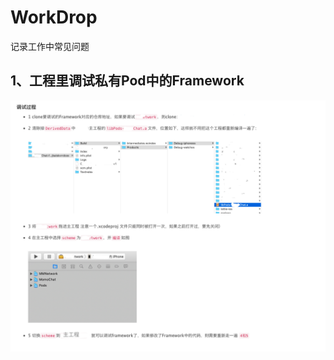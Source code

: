 # WorkDrop
记录工作中常见问题

## 1、工程里调试私有Pod中的Framework
![image](https://github.com/sun8801/WorkDrop/blob/master/工程里调试私有Pod中的Framework.png)
